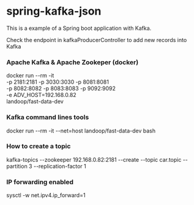 # spring-kafka-json

This is a example of a Spring boot application with Kafka.

Check the endpoint in kafkaProducerController to add new records into Kafka 


### Apache Kafka & Apache Zookeper  (docker)
docker run --rm -it \
           -p 2181:2181 -p 3030:3030 -p 8081:8081 \
           -p 8082:8082 -p 8083:8083 -p 9092:9092 \
           -e ADV_HOST=192.168.0.82 \
           landoop/fast-data-dev
           
           
### Kafka command lines tools
docker run --rm -it --net=host landoop/fast-data-dev bash           

### How to create a topic
kafka-topics --zookeeper 192.168.0.82:2181 --create --topic car.topic --partition 3 --replication-factor 1

### IP forwarding enabled
sysctl -w net.ipv4.ip_forward=1